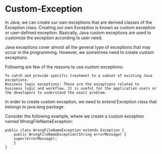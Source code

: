 # Custom-Exception
In Java, we can create our own exceptions that are derived classes of the Exception class. Creating our own Exception is known as custom exception or user-defined exception. Basically, Java custom exceptions are used to customize the exception according to user need.

Java exceptions cover almost all the general type of exceptions that may occur in the programming. However, we sometimes need to create custom exceptions.

Following are few of the reasons to use custom exceptions:

    To catch and provide specific treatment to a subset of existing Java exceptions.
    Business logic exceptions: These are the exceptions related to business logic and workflow. It is useful for the application users or the developers to understand the exact problem.

In order to create custom exception, we need to extend Exception class that belongs to java.lang package.

Consider the following example, where we create a custom exception named WrongFileNameException:

    public class WrongFileNameException extends Exception {  
        public WrongFileNameException(String errorMessage) {  
        super(errorMessage);  
        }  
    }  
